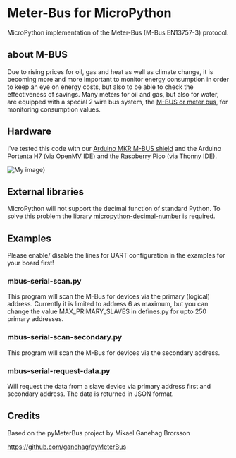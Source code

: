 # Meter-Bus for MicroPython
MicroPython  implementation of the Meter-Bus (M-Bus EN13757-3) protocol. 


## about M-BUS
Due to rising prices for oil, gas and heat as well as climate change, it is becoming more and more important to monitor energy consumption in order to keep an eye on energy costs, but also to be able to check the effectiveness of savings. Many meters for oil and gas, but also for water, are equipped with a special 2 wire bus system, the [M-BUS or meter bus](https://m-bus.com/), for monitoring consumption values.


## Hardware
I've tested this code with our [Arduino MKR M-BUS shield](https://www.hwhardsoft.de/english/projects/m-bus-mkr-shield/) and the Arduino Portenta H7 (via  OpenMV IDE) and the Raspberry Pico (via Thonny IDE).

![My image](https://user-images.githubusercontent.com/3049858/187022691-3303bf25-59f0-47c8-9cf8-0825ec718d10.jpg))


## External libraries
MicroPython will not support the decimal function of standard Python. To solve this problem the library [micropython-decimal-number](https://github.com/mpy-dev/micropython-decimal-number) is required.


## Examples
Please enable/ disable the lines for UART configuration in the examples for your board first!

### mbus-serial-scan.py
This program will scan the M-Bus for devices via the primary (logical) address. Currently it is limited to address 6 as maximum, but you can change the value MAX_PRIMARY_SLAVES in defines.py for upto 250 primary addresses.


### mbus-serial-scan-secondary.py
This program will scan the M-Bus for devices via the secondary address.

### mbus-serial-request-data.py
Will request the data from a slave device via primary address first and secondary address. The data is returned in JSON format.


## Credits
Based on the pyMeterBus project by Mikael Ganehag Brorsson

https://github.com/ganehag/pyMeterBus

